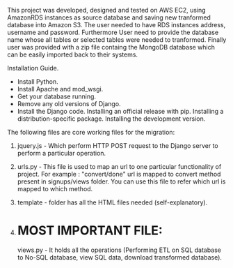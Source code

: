 This project was developed, designed and tested on AWS EC2, using AmazonRDS instances as source database and saving new tranformed database into Amazon S3.
The user needed to have RDS instances address, username and password. Furthermore User need to provide the database name whose all tables or selected tables were needed to tranformed.
Finally user was provided with a zip file containg the MongoDB database which can be easily imported back to their systems.

Installation Guide.

- Install Python.
- Install Apache and mod_wsgi.
- Get your database running.
- Remove any old versions of Django.
- Install the Django code. Installing an official release with pip. Installing a distribution-specific package. Installing the development version.

The following files are core working files for the migration:

1)  jquery.js - Which perform HTTP POST request to the Django server to perform a particular operation. 

2)  urls.py - This file is used to map an url to one particular functionality of project. 
    For example : "convert/done" url is mapped to convert method present in signups/views folder.
    You can use this file to refer which url is mapped to which method.
    
3)  template - folder has all the HTML files needed (self-explanatory).

4)  # MOST IMPORTANT FILE:
    views.py -  It holds all the operations (Performing ETL on SQL database to No-SQL database, view SQL data, download transformed database).
